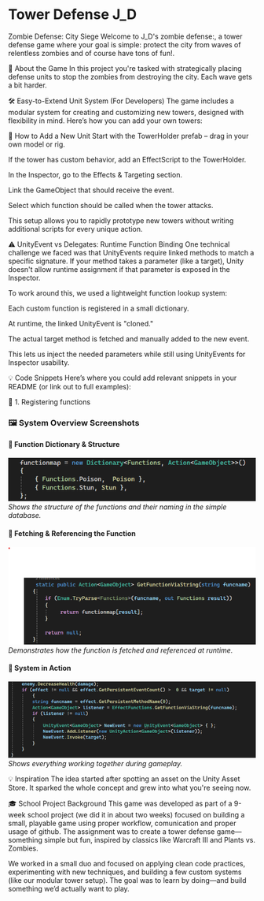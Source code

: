 # Tower Defense J_D
Zombie Defense: City Siege
Welcome to J_D's zombie defense:, a tower defense game where your goal is simple: protect the city from waves of relentless zombies and of course have tons of fun!. 

🧟 About the Game
In this project you're tasked with strategically placing defense units to stop the zombies from destroying the city. Each wave gets a bit harder.

🛠️ Easy-to-Extend Unit System (For Developers)
The game includes a modular system for creating and customizing new towers, designed with flexibility in mind. Here’s how you can add your own towers:

🔧 How to Add a New Unit
Start with the TowerHolder prefab – drag in your own model or rig.

If the tower has custom behavior, add an EffectScript to the TowerHolder.

In the Inspector, go to the Effects & Targeting section.

Link the GameObject that should receive the event.

Select which function should be called when the tower attacks.

This setup allows you to rapidly prototype new towers without writing additional scripts for every unique action.

⚠️ UnityEvent vs Delegates: Runtime Function Binding
One technical challenge we faced was that UnityEvents require linked methods to match a specific signature. If your method takes a parameter (like a target), Unity doesn't allow runtime assignment if that parameter is exposed in the Inspector.

To work around this, we used a lightweight function lookup system:

Each custom function is registered in a small dictionary.

At runtime, the linked UnityEvent is "cloned."

The actual target method is fetched and manually added to the new event.

This lets us inject the needed parameters while still using UnityEvents for Inspector usability.

💡 Code Snippets
Here’s where you could add relevant snippets in your README (or link out to full examples):

🔹 1. Registering functions
### 🖼️ System Overview Screenshots

#### 📂 Function Dictionary & Structure  
[![Function Dictionary Setup](images/SimpleDataBase.png)](images/SimpleDataBase.png)  
*Shows the structure of the functions and their naming in the simple database.*

#### 🔁 Fetching & Referencing the Function  
[![Function Fetching Logic](Images/ConvertToString.png)](Images/ConvertToString.png)  
*Demonstrates how the function is fetched and referenced at runtime.*

#### 🧩 System in Action  
[![System In Action](images/GetString.png)](images/GetString.png)  
*Shows everything working together during gameplay.*





💡 Inspiration
The idea started after spotting an asset on the Unity Asset Store. It sparked the whole concept and grew into what you're seeing now.

🎓 School Project Background
This game was developed as part of a 9-week school project (we did it in about two weeks) focused on building a small, playable game using proper workflow, comunication and proper usage of github. The assignment was to create a tower defense game—something simple but fun, inspired by classics like Warcraft III and Plants vs. Zombies.

We worked in a small duo and focused on applying clean code practices, experimenting with new techniques, and building a few custom systems (like our modular tower setup). The goal was to learn by doing—and build something we’d actually want to play.